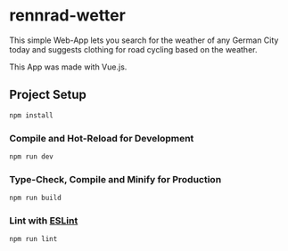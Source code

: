 # rennrad-wetter

This simple Web-App lets you search for the weather of any German City today and suggests clothing for road cycling based on the weather.

This App was made with Vue.js.

## Project Setup

```sh
npm install
```

### Compile and Hot-Reload for Development

```sh
npm run dev
```

### Type-Check, Compile and Minify for Production

```sh
npm run build
```

### Lint with [ESLint](https://eslint.org/)

```sh
npm run lint
```
